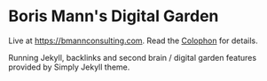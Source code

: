 # Boris Mann's Digital Garden

Live at <https://bmannconsulting.com>. Read the [Colophon](https://bmannconsulting.com/colophon/) for details.

Running Jekyll, backlinks and second brain / digital garden features provided by Simply Jekyll theme.